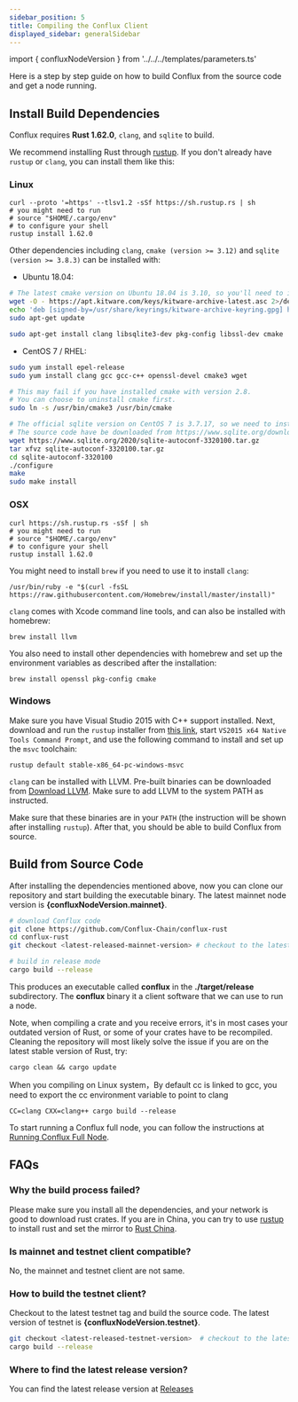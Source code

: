 ```yaml
---
sidebar_position: 5
title: Compiling the Conflux Client
displayed_sidebar: generalSidebar
---
```


import { confluxNodeVersion } from '../../../templates/parameters.ts'

Here is a step by step guide on how to build Conflux from the source code and get a node running.

## Install Build Dependencies

Conflux requires **Rust 1.62.0**, ```clang```, and ```sqlite``` to build.

We recommend installing Rust through [rustup](https://rustup.rs/). If you don't already have ```rustup``` or ```clang```, you can install them like this:

### Linux

```shell
curl --proto '=https' --tlsv1.2 -sSf https://sh.rustup.rs | sh
# you might need to run 
# source "$HOME/.cargo/env"
# to configure your shell
rustup install 1.62.0
```

Other dependencies including ```clang```, ```cmake (version >= 3.12)``` and ```sqlite (version >= 3.8.3)``` can be installed with:

- Ubuntu 18.04:

```bash
# The latest cmake version on Ubuntu 18.04 is 3.10, so you'll need to install it from the Kitware repository.
wget -O - https://apt.kitware.com/keys/kitware-archive-latest.asc 2>/dev/null | gpg --dearmor - | sudo tee /usr/share/keyrings/kitware-archive-keyring.gpg >/dev/null
echo 'deb [signed-by=/usr/share/keyrings/kitware-archive-keyring.gpg] https://apt.kitware.com/ubuntu/ bionic main' | sudo tee /etc/apt/sources.list.d/kitware.list >/dev/null
sudo apt-get update

sudo apt-get install clang libsqlite3-dev pkg-config libssl-dev cmake
```

- CentOS 7 / RHEL:

```bash
sudo yum install epel-release
sudo yum install clang gcc gcc-c++ openssl-devel cmake3 wget

# This may fail if you have installed cmake with version 2.8.
# You can choose to uninstall cmake first.
sudo ln -s /usr/bin/cmake3 /usr/bin/cmake

# The official sqlite version on CentOS 7 is 3.7.17, so we need to install the latest version from the source code.
# The source code have be downloaded from https://www.sqlite.org/download.html
wget https://www.sqlite.org/2020/sqlite-autoconf-3320100.tar.gz
tar xfvz sqlite-autoconf-3320100.tar.gz
cd sqlite-autoconf-3320100
./configure
make
sudo make install
```

### OSX

```shell
curl https://sh.rustup.rs -sSf | sh
# you might need to run 
# source "$HOME/.cargo/env"
# to configure your shell
rustup install 1.62.0
```

You might need to install ```brew``` if you need to use it to install ```clang```:

```shell
/usr/bin/ruby -e "$(curl -fsSL https://raw.githubusercontent.com/Homebrew/install/master/install)"
```

```clang``` comes with Xcode command line tools, and can also be installed with homebrew:

```shell
brew install llvm
```

You also need to install other dependencies with homebrew and set up the environment variables as described after the installation:

```shell
brew install openssl pkg-config cmake
```

### Windows

Make sure you have Visual Studio 2015 with C++ support installed. Next, download and run the ```rustup``` installer from [this link](https://static.rust-lang.org/rustup/dist/x86_64-pc-windows-msvc/rustup-init.exe), start ```VS2015 x64 Native Tools Command Prompt```, and use the following command to install and set up the ```msvc``` toolchain:

```shell
rustup default stable-x86_64-pc-windows-msvc
```

```clang``` can be installed with LLVM. Pre-built binaries can be downloaded from [Download LLVM](https://releases.llvm.org/download.html#8.0.0). Make sure to add LLVM to the system PATH as instructed.

Make sure that these binaries are in your ```PATH``` (the instruction will be shown after installing ```rustup```). After that, you should be able to build Conflux from source.

## Build from Source Code

After installing the dependencies mentioned above, now you can clone our repository and start building the executable binary. The latest mainnet node version is **{confluxNodeVersion.mainnet}**.

```bash
# download Conflux code
git clone https://github.com/Conflux-Chain/conflux-rust
cd conflux-rust
git checkout <latest-released-mainnet-version> # checkout to the latest release version

# build in release mode
cargo build --release
```

This produces an executable called **conflux** in the **./target/release** subdirectory. The **conflux** binary it a client software that we can use to run a node.

Note, when compiling a crate and you receive errors, it's in most cases your outdated version of Rust, or some of your crates have to be recompiled. Cleaning the repository will most likely solve the issue if you are on the latest stable version of Rust, try:

```shell
cargo clean && cargo update
```
When you compiling on Linux system，By default cc is linked to gcc, you need to export the cc environment variable to point to clang

```shell
CC=clang CXX=clang++ cargo build --release
```

To start running a Conflux full node, you can follow the instructions at [Running Conflux Full Node](./running-full-node.md).

## FAQs

### Why the build process failed?

Please make sure you install all the dependencies, and your network is good to download rust crates. If you are in China, you can try to use [rustup](https://rustup.rs/) to install rust and set the mirror to [Rust China](https://mirrors.tuna.tsinghua.edu.cn/help/rustup/).

### Is mainnet and testnet client compatible?

No, the mainnet and testnet client are not same.

### How to build the testnet client?

Checkout to the latest testnet tag and build the source code. The latest version of testnet is **{confluxNodeVersion.testnet}**.

```bash
git checkout <latest-released-testnet-version>  # checkout to the latest testnet release version
cargo build --release
```

### Where to find the latest release version?

You can find the latest release version at [Releases](https://github.com/Conflux-Chain/conflux-rust/releases)